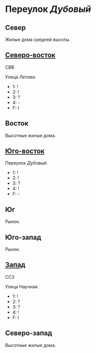 # Переулок *Дубовый*

## Север

Жилые дома средней высоты.

## [Северо-восток](./587087.md)

СВВ

Улица *Летова*.

* 1:    !
* 2:    !
* 3:    ?
* 4:    -
* F:    I

## Восток

Высотные жилые дома.

## [Юго-восток](./590095.md)

Переулок *Дубовый*.

* 1:    !
* 2:    !
* 3:    ?
* 4:    !
* F:    -

## Юг

Рынок.

## Юго-запад

Рынок.

## [Запад](./580090.md)

ССЗ

Улица Научная.

* 1:    !
* 2:    ?
* 3:    ?
* 4:    !
* F:    I

## Северо-запад

Высотные жилые дома.
